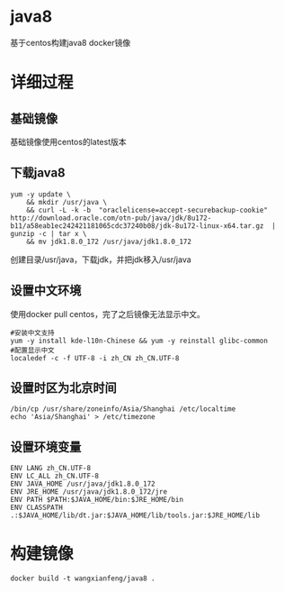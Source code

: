 # java8
基于centos构建java8 docker镜像

# 详细过程
## 基础镜像
基础镜像使用centos的latest版本
## 下载java8
```
yum -y update \
	&& mkdir /usr/java \
	&& curl -L -k -b  "oraclelicense=accept-securebackup-cookie" http://download.oracle.com/otn-pub/java/jdk/8u172-b11/a58eab1ec242421181065cdc37240b08/jdk-8u172-linux-x64.tar.gz  | gunzip -c | tar x \
    && mv jdk1.8.0_172 /usr/java/jdk1.8.0_172
```
创建目录/usr/java，下载jdk，并把jdk移入/usr/java

## 设置中文环境
使用docker pull centos，完了之后镜像无法显示中文。
```
#安装中文支持
yum -y install kde-l10n-Chinese && yum -y reinstall glibc-common 
#配置显示中文
localedef -c -f UTF-8 -i zh_CN zh_CN.UTF-8
```

## 设置时区为北京时间
```
/bin/cp /usr/share/zoneinfo/Asia/Shanghai /etc/localtime
echo 'Asia/Shanghai' > /etc/timezone
```
## 设置环境变量
```
ENV LANG zh_CN.UTF-8
ENV LC_ALL zh_CN.UTF-8
ENV JAVA_HOME /usr/java/jdk1.8.0_172
ENV JRE_HOME /usr/java/jdk1.8.0_172/jre
ENV PATH $PATH:$JAVA_HOME/bin:$JRE_HOME/bin
ENV CLASSPATH .:$JAVA_HOME/lib/dt.jar:$JAVA_HOME/lib/tools.jar:$JRE_HOME/lib
```

# 构建镜像
```
docker build -t wangxianfeng/java8 .
```